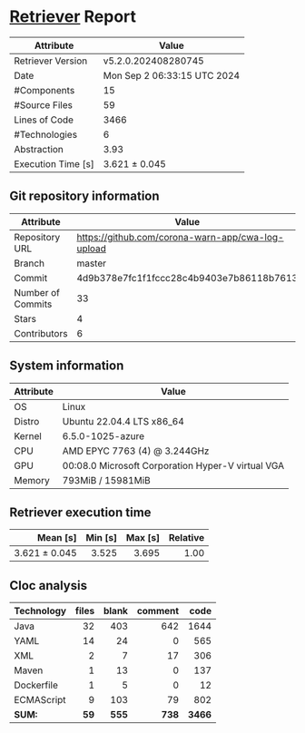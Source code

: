 # [Retriever](https://github.com/PalladioSimulator/Palladio-ReverseEngineering-Retriever) Report
| Attribute          | Value |
| ------------------ | ----- |
| Retriever Version  | v5.2.0.202408280745 |
| Date               | Mon Sep  2 06:33:15 UTC 2024 |
| #Components        | 15 |
| #Source Files      | 59 |
| Lines of Code      | 3466 |
| #Technologies      | 6 |
| Abstraction        | 3.93 |
| Execution Time [s] | 3.621 ± 0.045  |

## Git repository information
|      Attribute    | Value |
| ----------------- | ----- |
| Repository URL    | https://github.com/corona-warn-app/cwa-log-upload |
| Branch            | master |
| Commit            | 4d9b378e7fc1f1fccc28c4b9403e7b86118b7613 |
| Number of Commits | 33 |
| Stars             | 4 |
| Contributors      | 6 |


## System information
| Attribute | Value |
| --------- | ----- |
| OS | Linux  |
| Distro | Ubuntu 22.04.4 LTS x86_64  |
| Kernel | 6.5.0-1025-azure  |
| CPU | AMD EPYC 7763 (4) @ 3.244GHz  |
| GPU | 00:08.0 Microsoft Corporation Hyper-V virtual VGA  |
| Memory | 793MiB / 15981MiB  |

## Retriever execution time
| Mean [s] | Min [s] | Max [s] | Relative |
|---:|---:|---:|---:|
| 3.621 ± 0.045 | 3.525 | 3.695 | 1.00 |

## Cloc analysis

<!-- github.com/AlDanial/cloc v 1.90  T=0.39 s (198.8 files/s, 16295.2 lines/s) -->

|Technology|files|blank|comment|code|
|:-------|-------:|-------:|-------:|-------:|
|Java|32|403|642|1644|
|YAML|14|24|0|565|
|XML|2|7|17|306|
|Maven|1|13|0|137|
|Dockerfile|1|5|0|12|
|ECMAScript|9|103|79|802|
|**SUM:**|**59**|**555**|**738**|**3466**|
